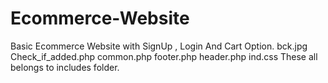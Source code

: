 # Ecommerce-Website
Basic Ecommerce Website with SignUp , Login And Cart Option.
bck.jpg
Check_if_added.php
common.php
footer.php
header.php
ind.css 
These all belongs to includes folder.
